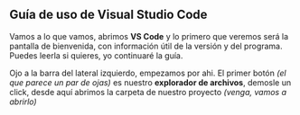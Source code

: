 ## Guía de uso de Visual Studio Code  
Vamos a lo que vamos, abrimos **VS Code** y lo primero que veremos será la pantalla de bienvenida, con información útil de la versión y del programa. Puedes leerla si quieres, yo continuaré la guía.  

Ojo a la barra del lateral izquierdo, empezamos por ahi. El primer botón *(el que parece un par de ojas)* es nuestro **explorador de archivos**, demosle un click, desde aquí abrimos la carpeta de nuestro proyecto *(venga, vamos a abrirlo)*